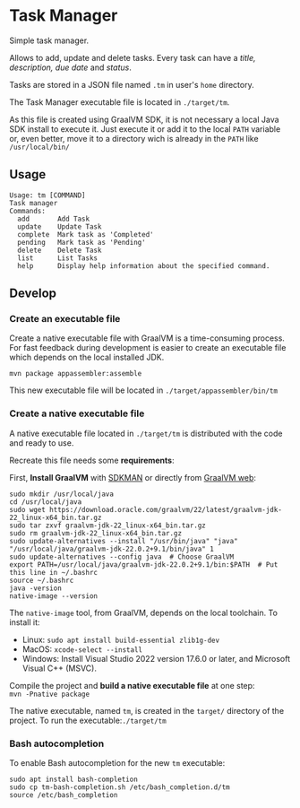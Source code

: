 # Task Manager

Simple task manager.

Allows to add, update and delete tasks. Every task can have a _title, description, due date_ and _status_.

Tasks are stored in a JSON file named `.tm` in user's `home` directory.

The Task Manager executable file is located in `./target/tm`.    

As this file is created using GraalVM SDK, it is not necessary a local Java SDK install to execute it.
Just execute it or add it to the local `PATH` variable or, even better, move it to a directory wich is already in
the `PATH` like `/usr/local/bin/`



## Usage

```
Usage: tm [COMMAND]
Task manager
Commands:
  add       Add Task
  update    Update Task
  complete  Mark task as 'Completed'
  pending   Mark task as 'Pending'
  delete    Delete Task
  list      List Tasks
  help      Display help information about the specified command.
```



## Develop

### Create an executable file

Create a native executable file with GraalVM is a time-consuming process.   
For fast feedback during development is easier to create an executable file which depends on the local installed JDK.

`mvn package appassembler:assemble`

This new executable file will be located in `./target/appassembler/bin/tm`


### Create a native executable file

A native executable file located in `./target/tm` is distributed with the code and ready to use.

Recreate this file needs some **requirements**:

First, **Install GraalVM** with [SDKMAN](https://sdkman.io/) or directly
from [GraalVM web](https://www.graalvm.org/latest/docs/getting-started):

```
sudo mkdir /usr/local/java
cd /usr/local/java
sudo wget https://download.oracle.com/graalvm/22/latest/graalvm-jdk-22_linux-x64_bin.tar.gz
sudo tar zxvf graalvm-jdk-22_linux-x64_bin.tar.gz
sudo rm graalvm-jdk-22_linux-x64_bin.tar.gz
sudo update-alternatives --install "/usr/bin/java" "java" "/usr/local/java/graalvm-jdk-22.0.2+9.1/bin/java" 1
sudo update-alternatives --config java  # Choose GraalVM
export PATH=/usr/local/java/graalvm-jdk-22.0.2+9.1/bin:$PATH  # Put this line in ~/.bashrc
source ~/.bashrc
java -version
native-image --version
```

The `native-image` tool, from GraalVM, depends on the local toolchain. To install it:

- Linux: `sudo apt install build-essential zlib1g-dev`
- MacOS: `xcode-select --install`
- Windows: Install Visual Studio 2022 version 17.6.0 or later, and Microsoft Visual C++ (MSVC).

Compile the project and **build a native executable file** at one step:  
`mvn -Pnative package`

The native executable, named `tm`, is created in the `target/` directory of the project.
To run the executable:`./target/tm`


### Bash autocompletion

To enable Bash autocompletion for the new `tm` executable:

```
sudo apt install bash-completion
sudo cp tm-bash-completion.sh /etc/bash_completion.d/tm
source /etc/bash_completion
```

